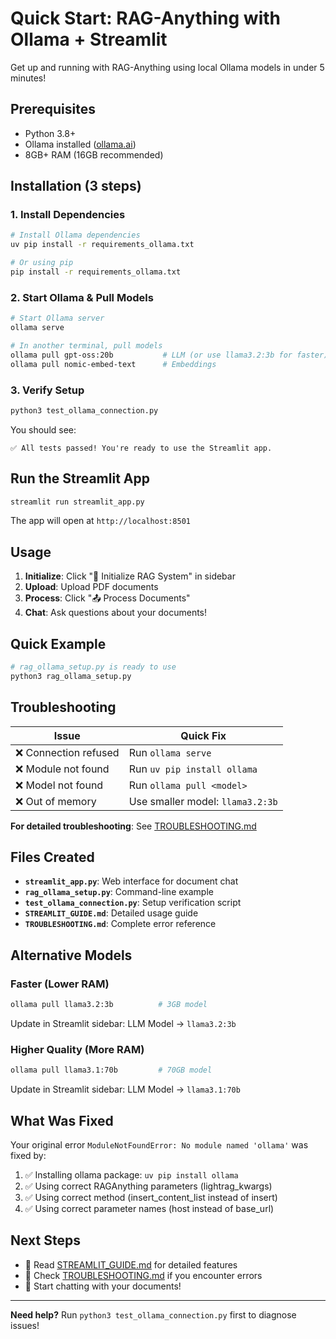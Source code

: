 # Quick Start: RAG-Anything with Ollama + Streamlit

Get up and running with RAG-Anything using local Ollama models in under 5 minutes!

## Prerequisites

- Python 3.8+
- Ollama installed ([ollama.ai](https://ollama.ai))
- 8GB+ RAM (16GB recommended)

## Installation (3 steps)

### 1. Install Dependencies

```bash
# Install Ollama dependencies
uv pip install -r requirements_ollama.txt

# Or using pip
pip install -r requirements_ollama.txt
```

### 2. Start Ollama & Pull Models

```bash
# Start Ollama server
ollama serve

# In another terminal, pull models
ollama pull gpt-oss:20b           # LLM (or use llama3.2:3b for faster)
ollama pull nomic-embed-text      # Embeddings
```

### 3. Verify Setup

```bash
python3 test_ollama_connection.py
```

You should see:
```
✅ All tests passed! You're ready to use the Streamlit app.
```

## Run the Streamlit App

```bash
streamlit run streamlit_app.py
```

The app will open at `http://localhost:8501`

## Usage

1. **Initialize**: Click "🚀 Initialize RAG System" in sidebar
2. **Upload**: Upload PDF documents
3. **Process**: Click "📤 Process Documents"
4. **Chat**: Ask questions about your documents!

## Quick Example

```python
# rag_ollama_setup.py is ready to use
python3 rag_ollama_setup.py
```

## Troubleshooting

| Issue | Quick Fix |
|-------|-----------|
| ❌ Connection refused | Run `ollama serve` |
| ❌ Module not found | Run `uv pip install ollama` |
| ❌ Model not found | Run `ollama pull <model>` |
| ❌ Out of memory | Use smaller model: `llama3.2:3b` |

**For detailed troubleshooting**: See [TROUBLESHOOTING.md](TROUBLESHOOTING.md)

## Files Created

- **`streamlit_app.py`**: Web interface for document chat
- **`rag_ollama_setup.py`**: Command-line example
- **`test_ollama_connection.py`**: Setup verification script
- **`STREAMLIT_GUIDE.md`**: Detailed usage guide
- **`TROUBLESHOOTING.md`**: Complete error reference

## Alternative Models

### Faster (Lower RAM)
```bash
ollama pull llama3.2:3b          # 3GB model
```
Update in Streamlit sidebar: LLM Model → `llama3.2:3b`

### Higher Quality (More RAM)
```bash
ollama pull llama3.1:70b         # 70GB model
```
Update in Streamlit sidebar: LLM Model → `llama3.1:70b`

## What Was Fixed

Your original error `ModuleNotFoundError: No module named 'ollama'` was fixed by:

1. ✅ Installing ollama package: `uv pip install ollama`
2. ✅ Using correct RAGAnything parameters (lightrag_kwargs)
3. ✅ Using correct method (insert_content_list instead of insert)
4. ✅ Using correct parameter names (host instead of base_url)

## Next Steps

- 📖 Read [STREAMLIT_GUIDE.md](STREAMLIT_GUIDE.md) for detailed features
- 🔧 Check [TROUBLESHOOTING.md](TROUBLESHOOTING.md) if you encounter errors
- 💬 Start chatting with your documents!

---

**Need help?** Run `python3 test_ollama_connection.py` first to diagnose issues!
